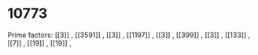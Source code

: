 # 10773

Prime factors: [[3]] , [[3591]] , [[3]] , [[1197]] , [[3]] , [[399]] , [[3]] , [[133]] , [[7]] , [[19]] , [[19]] , 